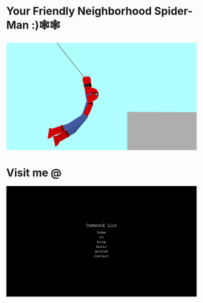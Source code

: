 # Your Friendly Neighborhood Spider-Man :)🕸️🕸️

![Spidey Swing](https://raw.githubusercontent.com/OssieLin/assets/main/spidey_swing.gif)


# Visit me @

[![welcome demo](https://raw.githubusercontent.com/OssieLin/OssieLin.github.io/main/landing_page.png)](https://OssieLin.github.io)



<!---
OssieLin/OssieLin is a ✨ special ✨ repository because its `README.md` (this file) appears on your GitHub profile.
You can click the Preview link to take a look at your changes.
--->
